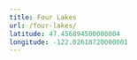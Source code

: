 ```yaml
---
title: Four Lakes
url: /four-lakes/
latitude: 47.456894500000004
longitude: -122.02618720000001
---
```


